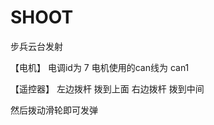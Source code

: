 # SHOOT
步兵云台发射

【电机】
电调id为               7
电机使用的can线为       can1

【遥控器】
左边拨杆 拨到上面
右边拨杆 拨到中间


然后拨动滑轮即可发弹